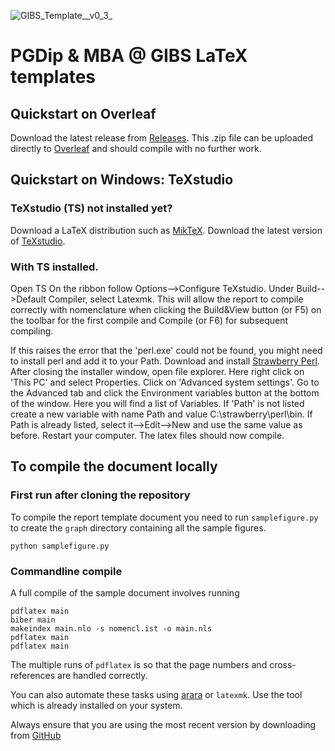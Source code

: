 ![GIBS_Template__v0_3_](https://user-images.githubusercontent.com/44869890/216391412-92cc7dc1-6846-4d53-a9ca-eec584bab99c.png)

# PGDip & MBA @ GIBS LaTeX templates

## Quickstart on Overleaf

Download the latest release from [Releases](https://github.com/TheSystemZA/mba-gibs-latex-templates/releases). This .zip file can be uploaded directly to [Overleaf](https://overleaf.com) and should compile with no further work.

## Quickstart on Windows: TeXstudio

### TeXstudio (TS) not installed yet?

Download a LaTeX distribution such as [MikTeX](https://miktex.org/download).
Download the latest version of [TeXstudio](https://texstudio.org/).

### With TS installed.

Open TS
On the ribbon follow Options-->Configure TeXstudio.
Under Build-->Default Compiler, select Latexmk. This will allow the report to compile correctly with nomenclature when clicking the Build&View button (or F5) on the toolbar for the first compile and Compile (or F6) for subsequent compiling.

If this raises the error that the 'perl.exe' could not be found, you might need to install perl and add it to your Path.
Download and install [Strawberry Perl](http://strawberryperl.com/).
After closing the installer window, open file explorer. Here right click on 'This PC' and select Properties. Click on 'Advanced system settings'. Go to the Advanced tab and click the Environment variables button at the bottom of the window. 
Here you will find a list of Variables. If 'Path' is not listed create a new variable with name Path and value C:\strawberry\perl\bin. If Path is already listed, select it-->Edit-->New and use the same value as before.
Restart your computer.
The latex files should now compile.

## To compile the document locally

### First run after cloning the repository

To compile the report template document you need to run `samplefigure.py` to 
create the `graph` directory containing all the sample figures.

    python samplefigure.py

### Commandline compile

A full compile of the sample document involves running

    pdflatex main
    biber main
    makeindex main.nlo -s nomencl.ist -o main.nls
    pdflatex main
    pdflatex main
    
The multiple runs of `pdflatex` is so that the page numbers and cross-references are handled correctly.

You can also automate these tasks using [arara](https://github.com/cereda/arara) or `latexmk`. Use the tool which is already installed on your system.

Always ensure that you are using the most recent version by downloading from [GitHub](https://github.com/TheSystemZA/mba-gibs-latex-templates/)
